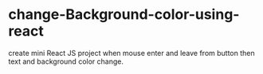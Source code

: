 # change-Background-color-using-react
create mini React JS project when mouse enter and leave from  button then text and background color change.
